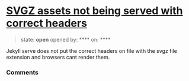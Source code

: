 # [SVGZ assets not being served with correct headers](https://github.com/jekyll/jekyll-help/issues/242)

> state: **open** opened by: **** on: ****

Jekyll serve does not put the correct headers on file with the svgz file extension and browsers cant render them.

### Comments

